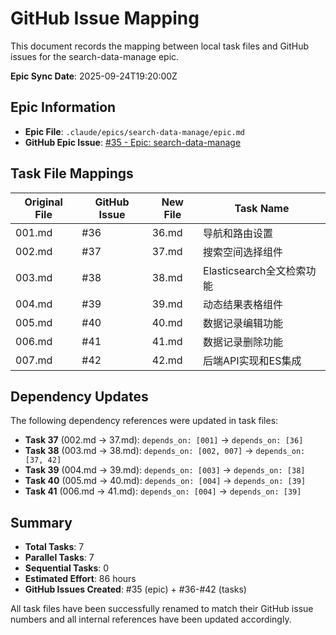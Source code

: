# GitHub Issue Mapping

This document records the mapping between local task files and GitHub issues for the search-data-manage epic.

**Epic Sync Date**: 2025-09-24T19:20:00Z

## Epic Information
- **Epic File**: `.claude/epics/search-data-manage/epic.md`
- **GitHub Epic Issue**: [#35 - Epic: search-data-manage](https://github.com/zhailiang/deepSearch/issues/35)

## Task File Mappings

| Original File | GitHub Issue | New File | Task Name |
|---------------|--------------|----------|-----------|
| 001.md | #36 | 36.md | 导航和路由设置 |
| 002.md | #37 | 37.md | 搜索空间选择组件 |
| 003.md | #38 | 38.md | Elasticsearch全文检索功能 |
| 004.md | #39 | 39.md | 动态结果表格组件 |
| 005.md | #40 | 40.md | 数据记录编辑功能 |
| 006.md | #41 | 41.md | 数据记录删除功能 |
| 007.md | #42 | 42.md | 后端API实现和ES集成 |

## Dependency Updates

The following dependency references were updated in task files:

- **Task 37** (002.md → 37.md): `depends_on: [001]` → `depends_on: [36]`
- **Task 38** (003.md → 38.md): `depends_on: [002, 007]` → `depends_on: [37, 42]`
- **Task 39** (004.md → 39.md): `depends_on: [003]` → `depends_on: [38]`
- **Task 40** (005.md → 40.md): `depends_on: [004]` → `depends_on: [39]`
- **Task 41** (006.md → 41.md): `depends_on: [004]` → `depends_on: [39]`

## Summary

- **Total Tasks**: 7
- **Parallel Tasks**: 7
- **Sequential Tasks**: 0
- **Estimated Effort**: 86 hours
- **GitHub Issues Created**: #35 (epic) + #36-#42 (tasks)

All task files have been successfully renamed to match their GitHub issue numbers and all internal references have been updated accordingly.